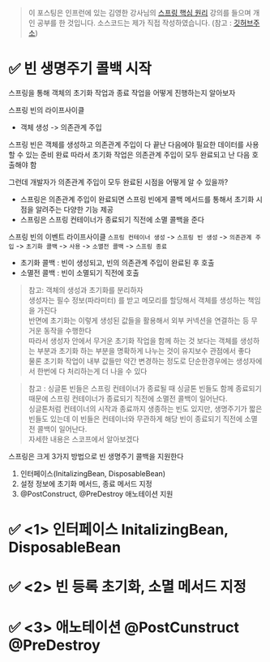  >이 포스팅은 인프런에 있는 김영한 강사님의 [스프링 핵심 원리](https://www.inflearn.com/course/%EC%8A%A4%ED%94%84%EB%A7%81-%ED%95%B5%EC%8B%AC-%EC%9B%90%EB%A6%AC-%EA%B8%B0%EB%B3%B8%ED%8E%B8) 강의를 들으며 개인 공부를 한 것입니다.
> 소스코드는 제가 직접 작성하였습니다. (참고 : [깃허브주소](https://github.com/Jisu-Shin/jisutudy))

# ✅ 빈 생명주기 콜백 시작
스프링을 통해 객체의 초기화 작업과 종료 작업을 어떻게 진행하는지 알아보자

스프링 빈의 라이프사이클
- 객체 생성 -> 의존관계 주입

스프링 빈은 객체를 생성하고 의존관계 주입이 다 끝난 다음에야 필요한 데이터를 사용할 수 있는 준비 완료
따라서 초기화 작업은 의존관계 주입이 모두 완료되고 난 다음 호출해야 함

그런데 개발자가 의존관계 주입이 모두 완료된 시점을 어떻게 알 수 있을까?
- 스프링은 의존관계 주입이 완료되면 스프링 빈에게 콜백 메서드를 통해서 초기화 시점을 알려주는 다양한 기능 제공
- 스프링은 스프링 컨테이너가 종료되기 직전에 소멸 콜백을 준다

스프링 빈의 이벤트 라이프사이클
`스프링 컨테이너 생성` -> `스프링 빈 생성` -> `의존관계 주입` -> `초기화 콜백` -> `사용` -> `소멸전 콜백` -> `스프링 종료`
- 초기화 콜백 : 빈이 생성되고, 빈의 의존관계 주입이 완료된 후 호출
- 소멸전 콜백 : 빈이 소멸되기 직전에 호출

> 참고: 객체의 생성과 초기화를 분리하자<br>
> 생성자는 필수 정보(파라미터) 를 받고 메모리를 할당해서 객체를 생성하는 책임을 가진다<br>
> 반면에 초기화는 이렇게 생성된 값들을 활용해서 외부 커넥션을 연결하는 등 무거운 동작을 수행한다<br>
> 따라서 생성자 안에서 무거운 초기화 작업을 함께 하는 것 보다는 객체를 생성하는 부분과 초기화 하는 부분을 명확하게 나누는 것이 유지보수 관점에서 좋다<br>
> 물론 초기화 작업이 내부 값들만 약간 변경하는 정도로 단순한경우에는 생성자에서 한번에 다 처리하는게 더 나을 수 있다<br>

> 참고 : 싱글톤 빈들은 스프링 컨테이너가 종료될 때 싱글톤 빈들도 함께 종료되기 때문에 스프링 컨테이너가 종료되기 직전에 소멸전 콜백이 일어난다. <br>
> 싱글톤처럼 컨테이너의 시작과 종료까지 생종하는 빈도 있지만, 생명주기가 짧은 빈들도 있는데 이 빈들은 컨테이너와 무관하게 해당 빈이 종료되기 직전에 소멸전 콜백이 일어난다. <br>
> 자세한 내용은 스코프에서 알아보겠다

스프링은 크게 3가지 방법으로 빈 생명주기 콜백을 지원한다
1. 인터페이스(InitalizingBean, DisposableBean)
2. 설정 정보에 초기화 메서드, 종료 메서드 지정
3. @PostConstruct, @PreDestroy 애노테이션 지원


# ✅ <1> 인터페이스 InitalizingBean, DisposableBean


# ✅ <2> 빈 등록 초기화, 소멸 메서드 지정


# ✅ <3> 애노테이션 @PostCunstruct @PreDestroy
